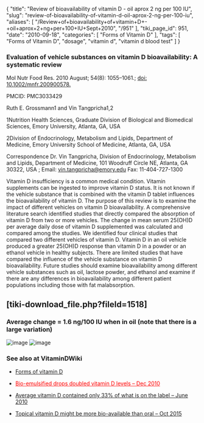 {
    "title": "Review of bioavailability of vitamin D - oil aprox 2 ng per 100 IU",
    "slug": "review-of-bioavailability-of-vitamin-d-oil-aprox-2-ng-per-100-iu",
    "aliases": [
        "/Review+of+bioavailability+of+vitamin+D+-+oil+aprox+2+ng+per+100+IU+Sept+2010",
        "/951"
    ],
    "tiki_page_id": 951,
    "date": "2010-09-18",
    "categories": [
        "Forms of Vitamin D"
    ],
    "tags": [
        "Forms of Vitamin D",
        "dosage",
        "vitamin d",
        "vitamin d blood test"
    ]
}


### Evaluation of vehicle substances on vitamin D bioavailability: A systematic review

Mol Nutr Food Res. 2010 August; 54(8): 1055–1061.; [doi: 10.1002/mnfr.200900578.](https://doi.org/10.1002/mnfr.200900578.)

PMCID: PMC3033429

Ruth E. Grossmann1 and Vin Tangpricha1,2

1Nutrition Health Sciences, Graduate Division of Biological and Biomedical Sciences, Emory University, Atlanta, GA, USA

2Division of Endocrinology, Metabolism and Lipids, Department of Medicine, Emory University School of Medicine, Atlanta, GA, USA

Correspondence Dr. Vin Tangpricha, Division of Endocrinology, Metabolism and Lipids, Department of Medicine, 101 Woodruff Circle NE, Atlanta, GA 30322, USA ; Email: vin.tangpricha@emory.edu Fax: 11-404-727-1300

Vitamin D insufficiency is a common medical condition. Vitamin supplements can be ingested to improve vitamin D status. It is not known if the vehicle substance that is combined with the vitamin D tablet influences the bioavailability of vitamin D. The purpose of this review is to examine the impact of different vehicles on vitamin D bioavailability. A comprehensive literature search identified studies that directly compared the absorption of vitamin D from two or more vehicles. The change in mean serum 25(OH)D per average daily dose of vitamin D supplemented was calculated and compared among the studies. We identified four clinical studies that compared two different vehicles of vitamin D. Vitamin D in an oil vehicle produced a greater 25(OH)D response than vitamin D in a powder or an ethanol vehicle in healthy subjects. There are limited studies that have compared the influence of the vehicle substance on vitamin D bioavailability. Future studies should examine bioavailability among different vehicle substances such as oil, lactose powder, and ethanol and examine if there are any differences in bioavailability among different patient populations including those with fat malabsorption.

## <span>[tiki-download_file.php?fileId=1518]</span>

### Average change = 1.6 ng/100 IU when in oil (note that there is a large variation)

<img src="https://d1bk1kqxc0sym.cloudfront.net/attachments/gif/dose-response-vehicle-summary---sept-2010.gif" alt="image">

<img src="/attachments/d3.mock.jpg" alt="image">

### See also at VitaminDWiki

* [Forms of vitamin D](https://www.VitaminDWiki.com/tiki-browse_categories.php?parentId=52&sort_mode=created_desc)

* <a href="/posts/bio-emulsified-drops-doubled-vitamin-d-levels" style="color: red; text-decoration: underline;" title="This link has an unknown page_id: 1252">Bio-emulsified drops doubled vitamin D levels – Dec 2010</a>

* [Average vitamin D contained only 33% of what is on the label – June 2010](/posts/average-vitamin-d-contained-only-33-percent-of-what-is-on-the-label)

* [Topical vitamin D might be more bio-available than oral – Oct 2015](/posts/topical-vitamin-d-might-be-more-bio-available-than-oral)
